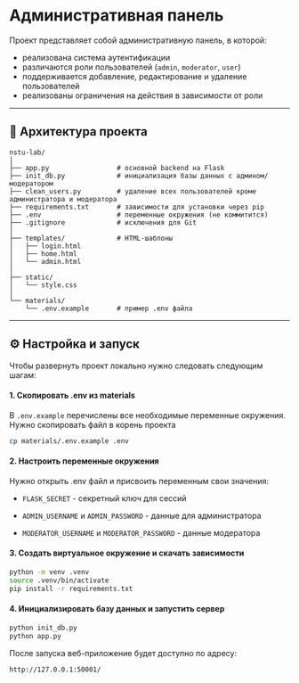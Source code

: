 # Административная панель

Проект представляет собой административную панель, в которой:

- реализована система аутентификации
- различаются роли пользователей (`admin`, `moderator`, `user`)
- поддерживается добавление, редактирование и удаление пользователей
- реализованы ограничения на действия в зависимости от роли

---

## 📁 Архитектура проекта

```text
nstu-lab/
│
├── app.py                 # основной backend на Flask
├── init_db.py             # инициализация базы данных с админом/модератором
├── clean_users.py         # удаление всех пользователей кроме администратора и модератора
├── requirements.txt       # зависимости для установки через pip
├── .env                   # переменные окружения (не коммитится)
├── .gitignore             # исключения для Git
│
├── templates/             # HTML-шаблоны
│   ├── login.html
│   ├── home.html
│   └── admin.html
│
├── static/
│   └── style.css
│
└── materials/
    └── .env.example       # пример .env файла
```

---

## ⚙️ Настройка и запуск

Чтобы развернуть проект локально нужно следовать следующим шагам:

#### 1. Скопировать .env из materials

В `.env.example` перечислены все необходимые переменные окружения. Нужно скопировать файл в корень проекта

```bash
cp materials/.env.example .env
```

#### 2. Настроить переменные окружения

Нужно открыть .env файл и присвоить переменным свои значения:

- `FLASK_SECRET` - секретный ключ для сессий
  
- `ADMIN_USERNAME` и `ADMIN_PASSWORD` - данные для администратора
  
- `MODERATOR_USERNAME` и `MODERATOR_PASSWORD` - данные модератора
  

#### 3. Создать виртуальное окружение и скачать зависимости

```bash
python -m venv .venv
source .venv/bin/activate
pip install -r requirements.txt
```

#### 4. Инициализировать базу данных и запустить сервер

```bash
python init_db.py
python app.py
```

После запуска веб-приложение будет доступно по адресу:

```text
http://127.0.0.1:50001/
```
